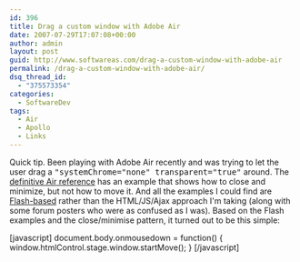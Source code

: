 ```yaml
---
id: 396
title: Drag a custom window with Adobe Air
date: 2007-07-29T17:07:08+00:00
author: admin
layout: post
guid: http://www.softwareas.com/drag-a-custom-window-with-adobe-air
permalink: /drag-a-custom-window-with-adobe-air/
dsq_thread_id:
  - "375573354"
categories:
  - SoftwareDev
tags:
  - Air
  - Apollo
  - Links
---
```

Quick tip. Been playing with Adobe Air recently and was trying to let the user drag a <tt>"systemChrome="none" transparent="true"</tt> around. The <a href="http://ajaxian.com/archives/adobe-air-free-book-download">definitive Air reference</a> has an example that shows how to close and minimize, but not how to move it. And all the examples I could find are <a href="http://technoracle.blogspot.com/2007/07/air-apple-shaped-application.html#links">Flash-based</a> rather than the HTML/JS/Ajax approach I'm taking (along with some forum posters who were as confused as I was). Based on the Flash examples and the close/minimise pattern, it turned out to be this simple:

[javascript]
     document.body.onmousedown =
        function() { window.htmlControl.stage.window.startMove(); }
[/javascript]

